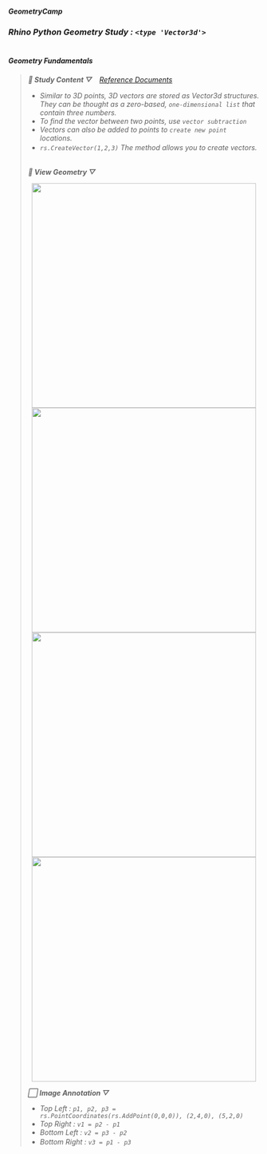 ##### ___GeometryCamp___
### ___Rhino Python Geometry Study : `<type 'Vector3d'>`___ </div>
#  
#### ___Geometry Fundamentals___<br>


>  ___📖 Study Content ▽___　_[Reference Documents](https://developer.rhino3d.com/guides/rhinopython/python-rhinoscriptsyntax-vectors/)_
>  - _Similar to 3D points, 3D vectors are stored as Vector3d structures. They can be thought as a zero-based, `one-dimensional list` that contain three numbers._
> - _To find the vector between two points, use `vector subtraction`_
> - _Vectors can also be added to points to `create new point` locations._
> - _`rs.CreateVector(1,2,3)` The method allows you to create vectors._ 
> 　<br><br>
> 
>  ___💬 View Geometry ▽___
> 
> <p align="center"><img src="https://user-images.githubusercontent.com/83874157/129447476-56c3cb58-41a4-46bf-8142-88520c3966b3.PNG" width="450px"> <img src="https://user-images.githubusercontent.com/83874157/129447577-29e3182a-6ffa-49ce-8d20-c593ce12f322.PNG" width="450px"> <img src="https://user-images.githubusercontent.com/83874157/129447580-e267bdf2-39f5-459d-8e49-33e9e5f7b4be.PNG" width="450px"> <img src="https://user-images.githubusercontent.com/83874157/129447581-ed01a351-d4c7-4109-bc9e-695fd8240424.PNG" width="450px"></p>
> 
> ___⬜ Image Annotation ▽___
> - _Top Left : `p1, p2, p3 = rs.PointCoordinates(rs.AddPoint(0,0,0)), (2,4,0), (5,2,0)`_ 
> - _Top Right : `v1 = p2 - p1`_ 
> - _Bottom Left : `v2 = p3 - p2`_ 
> - _Bottom Right : `v3 = p1 - p3`_ 
> 　
<br>

